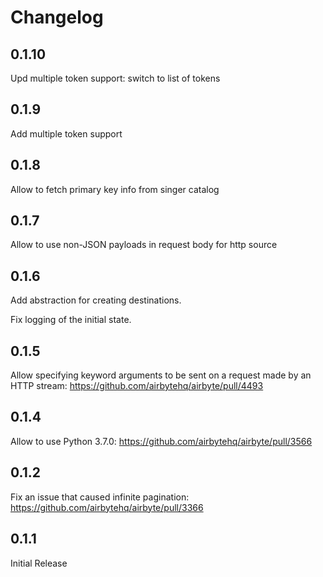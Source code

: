 # Changelog

## 0.1.10
Upd multiple token support: switch to list of tokens

## 0.1.9
Add multiple token support

## 0.1.8
Allow to fetch primary key info from singer catalog

## 0.1.7
Allow to use non-JSON payloads in request body for http source

## 0.1.6
Add abstraction for creating destinations.

Fix logging of the initial state.

## 0.1.5
Allow specifying keyword arguments to be sent on a request made by an HTTP stream: https://github.com/airbytehq/airbyte/pull/4493

## 0.1.4
Allow to use Python 3.7.0: https://github.com/airbytehq/airbyte/pull/3566

## 0.1.2
Fix an issue that caused infinite pagination: https://github.com/airbytehq/airbyte/pull/3366

## 0.1.1
Initial Release
